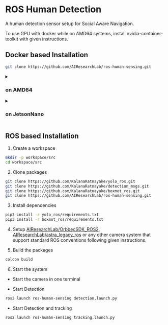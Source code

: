 # ROS Human Detection

A human detection sensor setup for Social Aware Navigation.

To use GPU with docker while on AMD64 systems, install nvidia-container-toolkit with given instructions.

## Docker based Installation

```sh
git clone https://github.com/AIResearchLab/ros-human-sensing.git
```

<details> 
<summary> <h3> on AMD64 </h3> </summary>

### Startup Detection

```sh
cd src/ros-human-sensing/docker
docker compose -f compose.amd64.yml pull
docker compose -f compose.amd64.yml up
```

### Stopping

```sh
docker compose -f compose.amd64.yml down
```

### Remove docker volumes for resetting

```sh
docker volume rm docker_system
```

</details>

<details> 
<summary> <h3> on JetsonNano </h3> </summary>

### Startup

```sh
cd src/ros-human-sensing/docker
docker compose -f compose.jnano.yml pull
docker compose -f compose.jnano.yml up
```

### Stopping

```sh
docker compose -f compose.jnano.yml down
```

### Remove docker volumes for resetting

```sh
docker volume rm docker_system
```
</details>

## ROS based Installation

1) Create a workspace

```bash
mkdir -p workspace/src
cd workspace/src
```

2) Clone packages

```bash
git clone https://github.com/KalanaRatnayake/yolo_ros.git
git clone https://github.com/KalanaRatnayake/detection_msgs.git
git clone https://github.com/KalanaRatnayake/boxmot_ros.git
git clone https://github.com/AIResearchLab/ros-human-sensing.git
```

3) Install dependencies

```bash
pip3 install -r yolo_ros/requirements.txt
pip3 install -r boxmot_ros/requirements.txt
```

4) Setup [AIResearchLab/OrbbecSDK_ROS2](https://github.com/AIResearchLab/OrbbecSDK_ROS2), [AIResearchLab/astra_legacy_ros](https://github.com/AIResearchLab/astra_legacy_ros) or any other camera system that support standard ROS conventions following given instructions. 

5) Build the packages

```bash
colcon build
```

6) Start the system

- Start the camera in one terminal

- Start Detection
```bash
ros2 launch ros-human-sensing detection.launch.py
```
- Start Detection and tracking
```bash
ros2 launch ros-human-sensing tracking.launch.py
```
